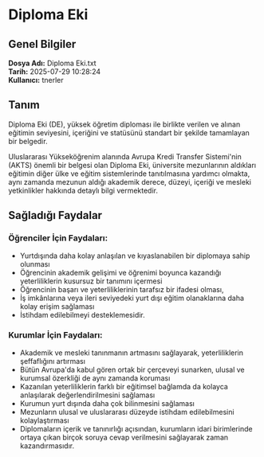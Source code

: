 # Diploma Eki

## Genel Bilgiler

**Dosya Adı:** Diploma Eki.txt  
**Tarih:** 2025-07-29 10:28:24  
**Kullanıcı:** tnerler

## Tanım

Diploma Eki (DE), yüksek öğretim diploması ile birlikte verilen ve alınan eğitimin seviyesini, içeriğini ve statüsünü standart bir şekilde tamamlayan bir belgedir.

Uluslararası Yükseköğrenim alanında Avrupa Kredi Transfer Sistemi'nin (AKTS) önemli bir belgesi olan Diploma Eki, üniversite mezunlarının aldıkları eğitimin diğer ülke ve eğitim sistemlerinde tanıtılmasına yardımcı olmakta, aynı zamanda mezunun aldığı akademik derece, düzeyi, içeriği ve mesleki yetkinlikler hakkında detaylı bilgi vermektedir.

## Sağladığı Faydalar

### Öğrenciler İçin Faydaları:

- Yurtdışında daha kolay anlaşılan ve kıyaslanabilen bir diplomaya sahip olunması
- Öğrencinin akademik gelişimi ve öğrenimi boyunca kazandığı yeterliliklerin kusursuz bir tanımını içermesi
- Öğrencinin başarı ve yeterliliklerinin tarafsız bir ifadesi olması,
- İş imkânlarına veya ileri seviyedeki yurt dışı eğitim olanaklarına daha kolay erişim sağlaması
- İstihdam edilebilmeyi desteklemesidir.

### Kurumlar İçin Faydaları:

- Akademik ve mesleki tanınmanın artmasını sağlayarak, yeterliliklerin şeffaflığını artırması
- Bütün Avrupa'da kabul gören ortak bir çerçeveyi sunarken, ulusal ve kurumsal özerkliği de aynı zamanda koruması
- Kazanılan yeterliliklerin farklı bir eğitimsel bağlamda da kolayca anlaşılarak değerlendirilmesini sağlaması
- Kurumun yurt dışında daha çok bilinmesini sağlaması
- Mezunların ulusal ve uluslararası düzeyde istihdam edilebilmesini kolaylaştırması
- Diplomaların içerik ve tanınırlığı açısından, kurumların idari birimlerinde ortaya çıkan birçok soruya cevap verilmesini sağlayarak zaman kazandırmasıdır.